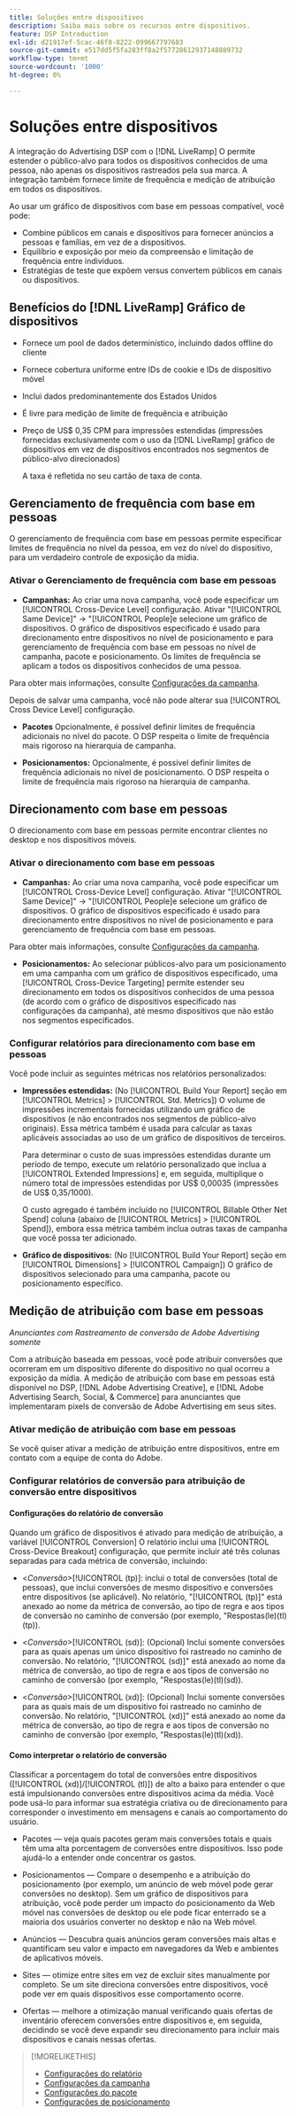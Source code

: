 ```yaml
---
title: Soluções entre dispositivos
description: Saiba mais sobre os recursos entre dispositivos.
feature: DSP Introduction
exl-id: d21917ef-5cac-46f8-8222-099667797683
source-git-commit: e517dd5f5fa283ff8a2f57728612937148889732
workflow-type: tm+mt
source-wordcount: '1000'
ht-degree: 0%

---
```


# Soluções entre dispositivos

A integração do Advertising DSP com o [!DNL LiveRamp] O permite estender o público-alvo para todos os dispositivos conhecidos de uma pessoa, não apenas os dispositivos rastreados pela sua marca. A integração também fornece limite de frequência e medição de atribuição em todos os dispositivos.

Ao usar um gráfico de dispositivos com base em pessoas compatível, você pode:

* Combine públicos em canais e dispositivos para fornecer anúncios a pessoas e famílias, em vez de a dispositivos.
* Equilíbrio e exposição por meio da compreensão e limitação de frequência entre indivíduos.
* Estratégias de teste que expõem versus convertem públicos em canais ou dispositivos.

## Benefícios do [!DNL LiveRamp] Gráfico de dispositivos

* Fornece um pool de dados determinístico, incluindo dados offline do cliente

* Fornece cobertura uniforme entre IDs de cookie e IDs de dispositivo móvel

* Inclui dados predominantemente dos Estados Unidos

* É livre para medição de limite de frequência e atribuição

* Preço de US$ 0,35 CPM para impressões estendidas (impressões fornecidas exclusivamente com o uso da [!DNL LiveRamp] gráfico de dispositivos em vez de dispositivos encontrados nos segmentos de público-alvo direcionados)

  A taxa é refletida no seu cartão de taxa de conta.

## Gerenciamento de frequência com base em pessoas

O gerenciamento de frequência com base em pessoas permite especificar limites de frequência no nível da pessoa, em vez do nível do dispositivo, para um verdadeiro controle de exposição da mídia.

### Ativar o Gerenciamento de frequência com base em pessoas

* **Campanhas:** Ao criar uma nova campanha, você pode especificar um [!UICONTROL Cross-Device Level] configuração. Ativar &quot;[!UICONTROL Same Device]&quot; -> &quot;[!UICONTROL People]e selecione um gráfico de dispositivos. O gráfico de dispositivos especificado é usado para direcionamento entre dispositivos no nível de posicionamento e para gerenciamento de frequência com base em pessoas no nível de campanha, pacote e posicionamento. Os limites de frequência se aplicam a todos os dispositivos conhecidos de uma pessoa.

Para obter mais informações, consulte [Configurações da campanha](/help/dsp/campaign-management/campaigns/campaign-settings.md).

Depois de salvar uma campanha, você não pode alterar sua [!UICONTROL Cross Device Level] configuração.

* **Pacotes**  Opcionalmente, é possível definir limites de frequência adicionais no nível do pacote. O DSP respeita o limite de frequência mais rigoroso na hierarquia de campanha.

* **Posicionamentos:** Opcionalmente, é possível definir limites de frequência adicionais no nível de posicionamento. O DSP respeita o limite de frequência mais rigoroso na hierarquia de campanha.

## Direcionamento com base em pessoas

O direcionamento com base em pessoas permite encontrar clientes no desktop e nos dispositivos móveis.

### Ativar o direcionamento com base em pessoas

* **Campanhas:** Ao criar uma nova campanha, você pode especificar um [!UICONTROL Cross-Device Level] configuração. Ativar &quot;[!UICONTROL Same Device]&quot; -> &quot;[!UICONTROL People]e selecione um gráfico de dispositivos. O gráfico de dispositivos especificado é usado para direcionamento entre dispositivos no nível de posicionamento e para gerenciamento de frequência com base em pessoas.

Para obter mais informações, consulte [Configurações da campanha](/help/dsp/campaign-management/campaigns/campaign-settings.md).

* **Posicionamentos:** Ao selecionar públicos-alvo para um posicionamento em uma campanha com um gráfico de dispositivos especificado, uma [!UICONTROL Cross-Device Targeting] permite estender seu direcionamento em todos os dispositivos conhecidos de uma pessoa (de acordo com o gráfico de dispositivos especificado nas configurações da campanha), até mesmo dispositivos que não estão nos segmentos especificados.

### Configurar relatórios para direcionamento com base em pessoas

Você pode incluir as seguintes métricas nos relatórios personalizados:

* **Impressões estendidas:** (No [!UICONTROL Build Your Report] seção em [!UICONTROL Metrics] > [!UICONTROL Std. Metrics]) O volume de impressões incrementais fornecidas utilizando um gráfico de dispositivos (e não encontrados nos segmentos de público-alvo originais). Essa métrica também é usada para calcular as taxas aplicáveis associadas ao uso de um gráfico de dispositivos de terceiros.

  Para determinar o custo de suas impressões estendidas durante um período de tempo, execute um relatório personalizado que inclua a [!UICONTROL Extended Impressions] e, em seguida, multiplique o número total de impressões estendidas por US$ 0,00035 (impressões de US$ 0,35/1000).

  O custo agregado é também incluído no [!UICONTROL Billable Other Net Spend] coluna (abaixo de [!UICONTROL Metrics] > [!UICONTROL Spend]), embora essa métrica também inclua outras taxas de campanha que você possa ter adicionado.

* **Gráfico de dispositivos:** (No [!UICONTROL Build Your Report] seção em [!UICONTROL Dimensions] > [!UICONTROL Campaign]) O gráfico de dispositivos selecionado para uma campanha, pacote ou posicionamento específico.

## Medição de atribuição com base em pessoas

*Anunciantes com Rastreamento de conversão de Adobe Advertising somente*

Com a atribuição baseada em pessoas, você pode atribuir conversões que ocorreram em um dispositivo diferente do dispositivo no qual ocorreu a exposição da mídia. A medição de atribuição com base em pessoas está disponível no DSP, [!DNL Adobe Advertising Creative], e [!DNL Adobe Advertising Search, Social, & Commerce] para anunciantes que implementaram pixels de conversão de Adobe Advertising em seus sites.

### Ativar medição de atribuição com base em pessoas

Se você quiser ativar a medição de atribuição entre dispositivos, entre em contato com a equipe de conta do Adobe.

### Configurar relatórios de conversão para atribuição de conversão entre dispositivos

#### Configurações do relatório de conversão

Quando um gráfico de dispositivos é ativado para medição de atribuição, a variável [!UICONTROL Conversion] O relatório inclui uma [!UICONTROL Cross-Device Breakout] configuração, que permite incluir até três colunas separadas para cada métrica de conversão, incluindo:

* &lt;*Conversão*>[!UICONTROL (tp)]: inclui o total de conversões (total de pessoas), que inclui conversões de mesmo dispositivo e conversões entre dispositivos (se aplicável). No relatório, &quot;[!UICONTROL (tp)]&quot; está anexado ao nome da métrica de conversão, ao tipo de regra e aos tipos de conversão no caminho de conversão (por exemplo, &quot;Respostas(le)(tl)(tp)).

* &lt;*Conversão*>[!UICONTROL (sd)]: (Opcional) Inclui somente conversões para as quais apenas um único dispositivo foi rastreado no caminho de conversão. No relatório, &quot;[!UICONTROL (sd)]&quot; está anexado ao nome da métrica de conversão, ao tipo de regra e aos tipos de conversão no caminho de conversão (por exemplo, &quot;Respostas(le)(tl)(sd)).

* &lt;*Conversão*>[!UICONTROL (xd)]: (Opcional) Inclui somente conversões para as quais mais de um dispositivo foi rastreado no caminho de conversão. No relatório, &quot;[!UICONTROL (xd)]&quot; está anexado ao nome da métrica de conversão, ao tipo de regra e aos tipos de conversão no caminho de conversão (por exemplo, &quot;Respostas(le)(tl)(xd)).

#### Como interpretar o relatório de conversão

Classificar a porcentagem do total de conversões entre dispositivos ([!UICONTROL (xd)]/[!UICONTROL (tl)]) de alto a baixo para entender o que está impulsionando conversões entre dispositivos acima da média. Você pode usá-lo para informar sua estratégia criativa ou de direcionamento para corresponder o investimento em mensagens e canais ao comportamento do usuário.

* Pacotes — veja quais pacotes geram mais conversões totais e quais têm uma alta porcentagem de conversões entre dispositivos. Isso pode ajudá-lo a entender onde concentrar os gastos.

* Posicionamentos — Compare o desempenho e a atribuição do posicionamento (por exemplo, um anúncio de web móvel pode gerar conversões no desktop). Sem um gráfico de dispositivos para atribuição, você pode perder um impacto do posicionamento da Web móvel nas conversões de desktop ou ele pode ficar enterrado se a maioria dos usuários converter no desktop e não na Web móvel.

* Anúncios — Descubra quais anúncios geram conversões mais altas e quantificam seu valor e impacto em navegadores da Web e ambientes de aplicativos móveis.

* Sites — otimize entre sites em vez de excluir sites manualmente por completo. Se um site direciona conversões entre dispositivos, você pode ver em quais dispositivos esse comportamento ocorre.

* Ofertas — melhore a otimização manual verificando quais ofertas de inventário oferecem conversões entre dispositivos e, em seguida, decidindo se você deve expandir seu direcionamento para incluir mais dispositivos e canais nessas ofertas.

>[!MORELIKETHIS]
>
>* [Configurações do relatório](/help/dsp/reports/report-settings.md)
>* [Configurações da campanha](/help/dsp/campaign-management/campaigns/campaign-settings.md)
>* [Configurações do pacote](/help/dsp/campaign-management/packages/package-settings.md)
>* [Configurações de posicionamento](/help/dsp/campaign-management/placements/placement-settings.md)
